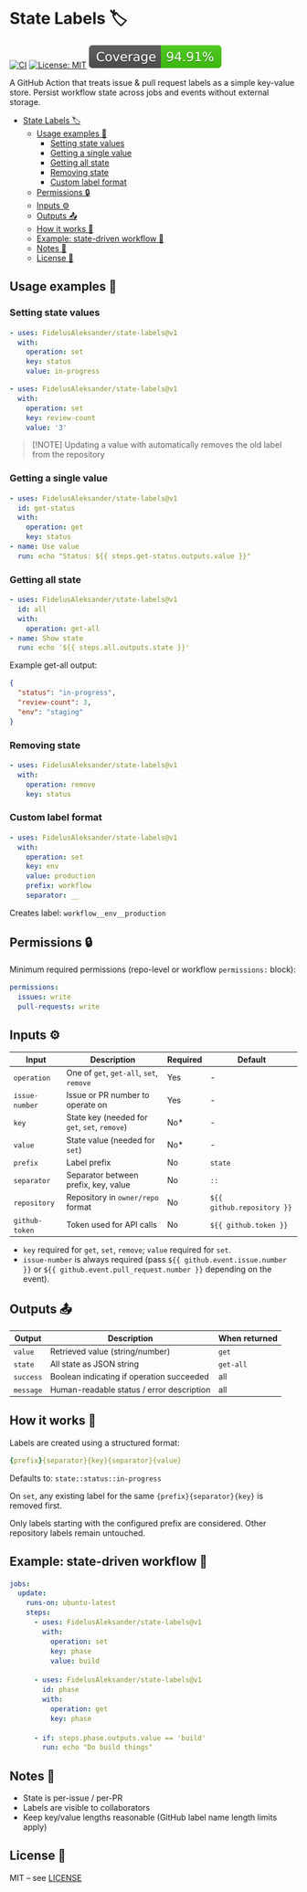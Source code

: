 # State Labels :label:

[![CI](https://github.com/FidelusAleksander/state-labels/actions/workflows/ci.yml/badge.svg)](https://github.com/FidelusAleksander/state-labels/actions/workflows/ci.yml)
[![License: MIT](https://img.shields.io/badge/License-MIT-yellow.svg)](https://opensource.org/licenses/MIT)
[![Coverage](./badges/coverage.svg)](./badges/coverage.svg)

A GitHub Action that treats issue & pull request labels as a simple key-value
store. Persist workflow state across jobs and events without external storage.

- [State Labels :label:](#state-labels-label)
  - [Usage examples 🚀](#usage-examples-)
    - [Setting state values](#setting-state-values)
    - [Getting a single value](#getting-a-single-value)
    - [Getting all state](#getting-all-state)
    - [Removing state](#removing-state)
    - [Custom label format](#custom-label-format)
  - [Permissions 🔒](#permissions-)
  - [Inputs ⚙️](#inputs-️)
  - [Outputs 📤](#outputs-)
  - [How it works 🧠](#how-it-works-)
  - [Example: state-driven workflow 🔄](#example-state-driven-workflow-)
  - [Notes 📎](#notes-)
  - [License 🪪](#license-)

## Usage examples 🚀

### Setting state values

```yaml
- uses: FidelusAleksander/state-labels@v1
  with:
    operation: set
    key: status
    value: in-progress
```

```yaml
- uses: FidelusAleksander/state-labels@v1
  with:
    operation: set
    key: review-count
    value: '3'
```

> [!NOTE] Updating a value with automatically removes the old label from the
> repository

### Getting a single value

```yaml
- uses: FidelusAleksander/state-labels@v1
  id: get-status
  with:
    operation: get
    key: status
- name: Use value
  run: echo "Status: ${{ steps.get-status.outputs.value }}"
```

### Getting all state

```yaml
- uses: FidelusAleksander/state-labels@v1
  id: all
  with:
    operation: get-all
- name: Show state
  run: echo '${{ steps.all.outputs.state }}'
```

Example get-all output:

```json
{
  "status": "in-progress",
  "review-count": 3,
  "env": "staging"
}
```

### Removing state

```yaml
- uses: FidelusAleksander/state-labels@v1
  with:
    operation: remove
    key: status
```

### Custom label format

```yaml
- uses: FidelusAleksander/state-labels@v1
  with:
    operation: set
    key: env
    value: production
    prefix: workflow
    separator: __
```

Creates label: `workflow__env__production`

## Permissions 🔒

Minimum required permissions (repo-level or workflow `permissions:` block):

```yaml
permissions:
  issues: write
  pull-requests: write
```

## Inputs ⚙️

| Input          | Description                                   | Required | Default                    |
| -------------- | --------------------------------------------- | -------- | -------------------------- |
| `operation`    | One of `get`, `get-all`, `set`, `remove`      | Yes      | -                          |
| `issue-number` | Issue or PR number to operate on              | Yes      | -                          |
| `key`          | State key (needed for `get`, `set`, `remove`) | No\*     | -                          |
| `value`        | State value (needed for `set`)                | No\*     | -                          |
| `prefix`       | Label prefix                                  | No       | `state`                    |
| `separator`    | Separator between prefix, key, value          | No       | `::`                       |
| `repository`   | Repository in `owner/repo` format             | No       | `${{ github.repository }}` |
| `github-token` | Token used for API calls                      | No       | `${{ github.token }}`      |

- `key` required for `get`, `set`, `remove`; `value` required for `set`.
- `issue-number` is always required (pass `${{ github.event.issue.number }}` or
  `${{ github.event.pull_request.number }}` depending on the event).

## Outputs 📤

| Output    | Description                               | When returned |
| --------- | ----------------------------------------- | ------------- |
| `value`   | Retrieved value (string/number)           | `get`         |
| `state`   | All state as JSON string                  | `get-all`     |
| `success` | Boolean indicating if operation succeeded | all           |
| `message` | Human-readable status / error description | all           |

## How it works 🧠

Labels are created using a structured format:

```yaml
{prefix}{separator}{key}{separator}{value}
```

Defaults to: `state::status::in-progress`

On `set`, any existing label for the same `{prefix}{separator}{key}` is removed
first.

Only labels starting with the configured prefix are considered. Other repository
labels remain untouched.

## Example: state-driven workflow 🔄

```yaml
jobs:
  update:
    runs-on: ubuntu-latest
    steps:
      - uses: FidelusAleksander/state-labels@v1
        with:
          operation: set
          key: phase
          value: build

      - uses: FidelusAleksander/state-labels@v1
        id: phase
        with:
          operation: get
          key: phase

      - if: steps.phase.outputs.value == 'build'
        run: echo "Do build things"
```

## Notes 📎

- State is per-issue / per-PR
- Labels are visible to collaborators
- Keep key/value lengths reasonable (GitHub label name length limits apply)

## License 🪪

MIT – see [LICENSE](./LICENSE)

